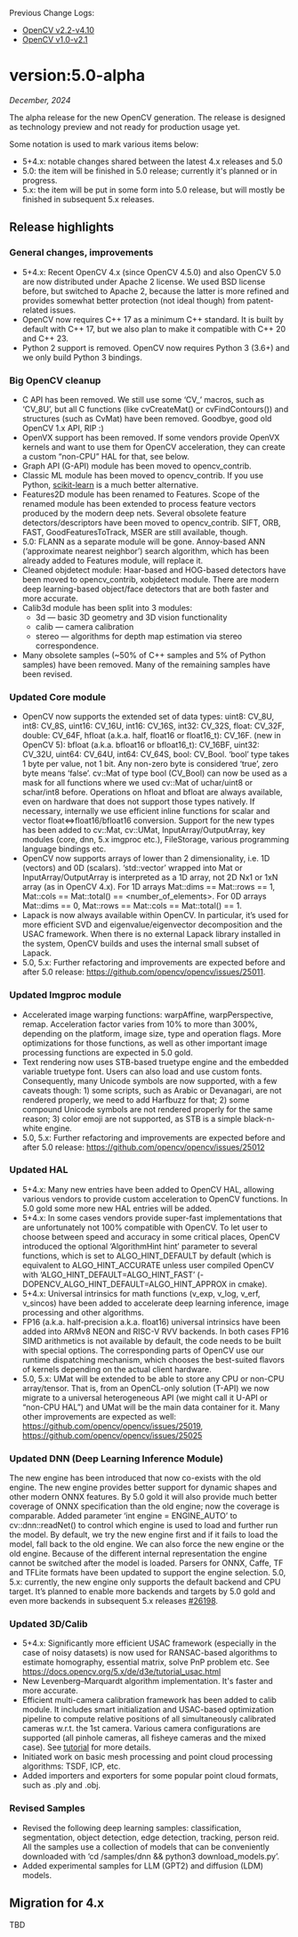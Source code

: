 Previous Change Logs:
* [OpenCV v2.2-v4.10](OpenCV-Change-Logs-v2.2%E2%80%90v4.10)
* [OpenCV v1.0-v2.1](OpenCV-Change-Logs-v1.0%E2%80%90v2.1)

# version:5.0-alpha

*December, 2024*

The alpha release for the new OpenCV generation. The release is designed as technology preview and not ready for production usage yet.

Some notation is used to mark various items below:
* 5+4.x: notable changes shared between the latest 4.x releases and 5.0
* 5.0: the item will be finished in 5.0 release; currently it's planned or in progress.
* 5.x: the item will be put in some form into 5.0 release, but will mostly be finished in subsequent 5.x releases.

## Release highlights

### General changes, improvements

- 5+4.x: Recent OpenCV 4.x (since OpenCV 4.5.0) and also OpenCV 5.0 are now distributed under Apache 2 license. We used BSD license before, but switched to Apache 2, because the latter is more refined and provides somewhat better protection (not ideal though) from patent-related issues.
- OpenCV now requires C++ 17 as a minimum C++ standard. It is built by default with C++ 17, but we also plan to make it compatible with C++ 20 and C++ 23.
- Python 2 support is removed. OpenCV now requires Python 3 (3.6+) and we only build Python 3 bindings.

### Big OpenCV cleanup

- C API has been removed. We still use some ‘CV_’ macros, such as ‘CV_8U’, but all C functions (like cvCreateMat() or cvFindContours()) and structures (such as CvMat) have been removed. Goodbye, good old OpenCV 1.x API, RIP :)
- OpenVX support has been removed. If some vendors provide OpenVX kernels and want to use them for OpenCV acceleration, they can create a custom “non-CPU” HAL for that, see below.
- Graph API (G-API) module has been moved to opencv_contrib.
- Classic ML module has been moved to opencv_contrib. If you use Python, [scikit-learn](https://scikit-learn.org/) is a much better alternative.
- Features2D module has been renamed to Features. Scope of the renamed module has been extended to process feature vectors produced by the modern deep nets. Several obsolete feature detectors/descriptors have been moved to opencv_contrib. SIFT, ORB, FAST, GoodFeaturesToTrack, MSER are still available, though.
- 5.0: FLANN as a separate module will be gone. Annoy-based ANN (‘approximate nearest neighbor’) search algorithm, which has been already added to Features module, will replace it.
- Cleaned objdetect module: Haar-based and HOG-based detectors have been moved to opencv_contrib, xobjdetect module. There are modern deep learning-based object/face detectors that are both faster and more accurate.
- Calib3d module has been split into 3 modules:
  - 3d — basic 3D geometry and 3D vision functionality
  - calib — camera calibration
  - stereo — algorithms for depth map estimation via stereo correspondence.
- Many obsolete samples (~50% of C++ samples and 5% of Python samples) have been removed. Many of the remaining samples have been revised. 

### Updated Core module

- OpenCV now supports the extended set of data types:
uint8: CV_8U, int8: CV_8S, uint16: CV_16U, int16: CV_16S, int32: CV_32S, float: CV_32F, double: CV_64F, hfloat (a.k.a. half, float16 or float16_t): CV_16F.
(new in OpenCV 5): bfloat (a.k.a. bfloat16 or bfloat16_t): CV_16BF, uint32: CV_32U, uint64: CV_64U, int64: CV_64S, bool: CV_Bool.
‘bool’ type takes 1 byte per value, not 1 bit. Any non-zero byte is considered ‘true’, zero byte means ‘false’. cv::Mat of type bool (CV_Bool) can now be used as a mask for all functions where we used cv::Mat of uchar/uint8 or schar/int8 before.
Operations on hfloat and bfloat are always available, even on hardware that does not support those types natively. If necessary, internally we use efficient inline functions for scalar and vector float⇔float16/bfloat16 conversion.
	Support for the new types has been added to cv::Mat, cv::UMat,
            InputArray/OutputArray, key modules (core, dnn, 5.x imgproc etc.), FileStorage,
            various programming language bindings etc.
- OpenCV now supports arrays of lower than 2 dimensionality, i.e. 1D (vectors) and 0D (scalars). ‘std::vector<T>’ wrapped into Mat or InputArray/OutputArray is interpreted as a 1D array, not 2D Nx1 or 1xN array (as in OpenCV 4.x). For 1D arrays Mat::dims == Mat::rows == 1, Mat::cols == Mat::total() == <number_of_elements>. For 0D arrays Mat::dims == 0, Mat::rows == Mat::cols == Mat::total() == 1.
- Lapack is now always available within OpenCV. In particular, it’s used for more efficient SVD and eigenvalue/eigenvector decomposition and the USAC framework. When there is no external Lapack library installed in the system, OpenCV builds and uses the internal small subset of Lapack.
- 5.0, 5.x: Further refactoring and improvements are expected before and after 5.0 release: https://github.com/opencv/opencv/issues/25011.

### Updated Imgproc module

- Accelerated image warping functions: warpAffine, warpPerspective, remap. Acceleration factor varies from 10% to more than 300%, depending on the platform, image size, type and operation flags. More optimizations for those functions, as well as other important image processing functions are expected in 5.0 gold.
- Text rendering now uses STB-based truetype engine and the embedded variable truetype font. Users can also load and use custom fonts. Consequently, many Unicode symbols are now supported, with a few caveats though: 1) some scripts, such as Arabic or Devanagari, are not rendered properly, we need to add Harfbuzz for that; 2) some compound Unicode symbols are not rendered properly for the same reason; 3) color emoji are not supported, as STB is a simple black-n-white engine.
- 5.0, 5.x: Further refactoring and improvements are expected before and after 5.0 release: https://github.com/opencv/opencv/issues/25012

### Updated HAL

- 5+4.x: Many new entries have been added to OpenCV HAL, allowing various vendors to provide custom acceleration to OpenCV functions. In 5.0 gold some more new HAL entries will be added.
- 5+4.x: In some cases vendors provide super-fast implementations that are unfortunately not 100% compatible with OpenCV. To let user to choose between speed and accuracy in some critical places, OpenCV introduced the optional ‘AlgorithmHint hint’ parameter to several functions, which is set to ALGO_HINT_DEFAULT by default (which is equivalent to ALGO_HINT_ACCURATE unless user compiled OpenCV with ‘ALGO_HINT_DEFAULT=ALGO_HINT_FAST’ (-DOPENCV_ALGO_HINT_DEFAULT=ALGO_HINT_APPROX in cmake).
- 5+4.x: Universal intrinsics for math functions (v_exp, v_log, v_erf, v_sincos) have been added to accelerate deep learning inference, image processing and other algorithms.
- FP16 (a.k.a. half-precision a.k.a. float16) universal intrinsics have been added into ARMv8 NEON and RISC-V RVV backends. In both cases FP16 SIMD arithmetics is not available by default, the code needs to be built with special options. The corresponding parts of OpenCV use our runtime dispatching mechanism, which chooses the best-suited flavors of kernels depending on the actual client hardware.
- 5.0, 5.x: UMat will be extended to be able to store any CPU or non-CPU array/tensor. That is, from an OpenCL-only solution (T-API) we now migrate to a universal heterogeneous API (we might call it U-API or “non-CPU HAL”) and UMat will be the main data container for it. Many other improvements are expected as well: https://github.com/opencv/opencv/issues/25019, https://github.com/opencv/opencv/issues/25025

### Updated DNN (Deep Learning Inference Module)

The new engine has been introduced that now co-exists with the old engine. The new engine provides better support for dynamic shapes and other modern ONNX features. By 5.0 gold it will also provide much better coverage of ONNX specification than the old engine; now the coverage is comparable.
Added parameter ‘int engine = ENGINE_AUTO’ to cv::dnn::readNet() to control which engine is used to load and further run the model. By default, we try the new engine first and if it fails to load the model, fall back to the old engine. We can also force the new engine or the old engine. Because of the different internal representation the engine cannot be switched after the model is loaded. Parsers for ONNX, Caffe, TF and TFLite formats have been updated to support the engine selection.
5.0, 5.x: currently, the new engine only supports the default backend and CPU target. It’s planned to enable more backends and targets by 5.0 gold and even more backends in subsequent 5.x releases [#26198](https://github.com/opencv/opencv/issues/26198).

### Updated 3D/Calib

- 5+4.x: Significantly more efficient USAC framework (especially in the case of noisy datasets) is now used for RANSAC-based algorithms to estimate homography, essential matrix, solve PnP problem etc. See https://docs.opencv.org/5.x/de/d3e/tutorial_usac.html
- New Levenberg–Marquardt algorithm implementation. It's faster and more accurate.
- Efficient multi-camera calibration framework has been added to calib module. It includes smart initialization and USAC-based optimization pipeline to compute relative positions of all simultaneously calibrated cameras w.r.t. the 1st camera. Various camera configurations are supported (all pinhole cameras, all fisheye cameras and the mixed case). See [tutorial](https://docs.opencv.org/5.x/d6/d36/tutorial_multiview_camera_calibration.html) for more details.
- Initiated work on basic mesh processing and point cloud processing algorithms: TSDF, ICP, etc. 
- Added importers and exporters for some popular point cloud formats, such as .ply and .obj.

### Revised Samples

- Revised the following deep learning samples: classification, segmentation, object detection, edge detection, tracking, person reid. All the samples use a collection of models that can be conveniently downloaded with ‘cd <opencv>/samples/dnn && python3 download_models.py’.
- Added experimental samples for LLM (GPT2) and diffusion (LDM) models.

## Migration for 4.x

TBD